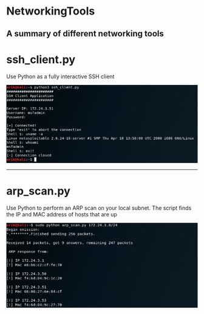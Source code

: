 # NetworkingTools
A summary of different networking tools
---------------------------------

# ssh_client.py

Use Python as a fully interactive SSH client

![Screenshot](ssh_client.PNG)


----------------------------------

# arp_scan.py

Use Python to perform an ARP scan on your local subnet. The script finds the IP and MAC address of hosts that are up

![Screenshot](arp_scan.PNG)
